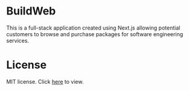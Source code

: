 # BuildWeb

This is a full-stack application created using Next.js allowing potential customers to browse and purchase packages for software engineering services.

# License

MIT license. Click [here](/LICENSE) to view.
